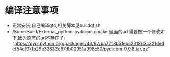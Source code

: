 # 编译注意事项

* 正常安装,自己编译qt4,相关脚本见buildqt.sh
* /SuperBuild/External_python-pydicom.cmake 里面的url 需要做一个修改如下,因为原有的url不存在了:  "https://pypi.python.org/packages/43/62/ba7218b51ebc231863c321dedef54cf97fb29e33832e67db00951a998c50/pydicom-0.9.8.tar.gz"
